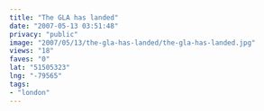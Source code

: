 ```yaml
---
title: "The GLA has landed"
date: "2007-05-13 03:51:48"
privacy: "public"
image: "2007/05/13/the-gla-has-landed/the-gla-has-landed.jpg"
views: "18"
faves: "0"
lat: "51505323"
lng: "-79565"
tags:
- "london"
---
```

<a href="http://www.phillprice.com/2007/05/13/the-gla-has-landed" rel="nofollow"></a>
